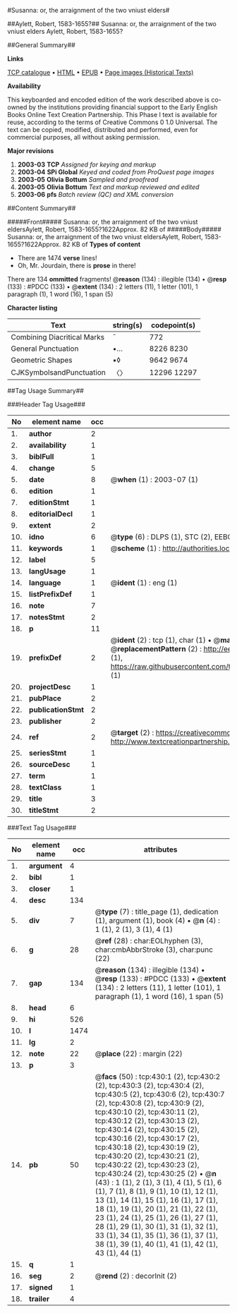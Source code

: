 #Susanna: or, the arraignment of the two vniust elders#

##Aylett, Robert, 1583-1655?##
Susanna: or, the arraignment of the two vniust elders
Aylett, Robert, 1583-1655?

##General Summary##

**Links**

[TCP catalogue](http://www.ota.ox.ac.uk/tcp/)  • 
[HTML](http://tei.it.ox.ac.uk/tcp/Texts-HTML/free/A00/A00034.html)  • 
[EPUB](http://tei.it.ox.ac.uk/tcp/Texts-EPUB/free/A00/A00034.epub) • 
[Page images (Historical Texts)](https://data.historicaltexts.jisc.ac.uk/view?pubId=eebo-99836174e&pageId=eebo-99836174e-430-1)

**Availability**

This keyboarded and encoded edition of the
	       work described above is co-owned by the institutions
	       providing financial support to the Early English Books
	       Online Text Creation Partnership. This Phase I text is
	       available for reuse, according to the terms of Creative
	       Commons 0 1.0 Universal. The text can be copied,
	       modified, distributed and performed, even for
	       commercial purposes, all without asking permission.

**Major revisions**

1. __2003-03__ __TCP__ *Assigned for keying and markup*
1. __2003-04__ __SPi Global__ *Keyed and coded from ProQuest page images*
1. __2003-05__ __Olivia Bottum__ *Sampled and proofread*
1. __2003-05__ __Olivia Bottum__ *Text and markup reviewed and edited*
1. __2003-06__ __pfs__ *Batch review (QC) and XML conversion*

##Content Summary##

#####Front#####
Susanna: or, the arraignment of the two vniust eldersAylett, Robert, 1583-1655?1622Approx. 82 KB of 
#####Body#####
Susanna: or, the arraignment of the two vniust eldersAylett, Robert, 1583-1655?1622Approx. 82 KB of 
**Types of content**

  * There are 1474 **verse** lines!
  * Oh, Mr. Jourdain, there is **prose** in there!

There are 134 **ommitted** fragments! 
 @__reason__ (134) : illegible (134)  •  @__resp__ (133) : #PDCC (133)  •  @__extent__ (134) : 2 letters (11), 1 letter (101), 1 paragraph (1), 1 word (16), 1 span (5)

**Character listing**


|Text|string(s)|codepoint(s)|
|---|---|---|
|Combining             Diacritical Marks|̄|772|
|General Punctuation|•…|8226 8230|
|Geometric Shapes|▪◊|9642 9674|
|CJKSymbolsandPunctuation|〈〉|12296 12297|

##Tag Usage Summary##

###Header Tag Usage###

|No|element name|occ|attributes|
|---|---|---|---|
|1.|__author__|2||
|2.|__availability__|1||
|3.|__biblFull__|1||
|4.|__change__|5||
|5.|__date__|8| @__when__ (1) : 2003-07 (1)|
|6.|__edition__|1||
|7.|__editionStmt__|1||
|8.|__editorialDecl__|1||
|9.|__extent__|2||
|10.|__idno__|6| @__type__ (6) : DLPS (1), STC (2), EEBO-CITATION (1), PROQUEST (1), VID (1)|
|11.|__keywords__|1| @__scheme__ (1) : http://authorities.loc.gov/ (1)|
|12.|__label__|5||
|13.|__langUsage__|1||
|14.|__language__|1| @__ident__ (1) : eng (1)|
|15.|__listPrefixDef__|1||
|16.|__note__|7||
|17.|__notesStmt__|2||
|18.|__p__|11||
|19.|__prefixDef__|2| @__ident__ (2) : tcp (1), char (1)  •  @__matchPattern__ (2) : ([0-9\-]+):([0-9IVX]+) (1), (.+) (1)  •  @__replacementPattern__ (2) : http://eebo.chadwyck.com/downloadtiff?vid=$1&page=$2 (1), https://raw.githubusercontent.com/textcreationpartnership/Texts/master/tcpchars.xml#$1 (1)|
|20.|__projectDesc__|1||
|21.|__pubPlace__|2||
|22.|__publicationStmt__|2||
|23.|__publisher__|2||
|24.|__ref__|2| @__target__ (2) : https://creativecommons.org/publicdomain/zero/1.0/ (1), http://www.textcreationpartnership.org/docs/. (1)|
|25.|__seriesStmt__|1||
|26.|__sourceDesc__|1||
|27.|__term__|1||
|28.|__textClass__|1||
|29.|__title__|3||
|30.|__titleStmt__|2||


###Text Tag Usage###

|No|element name|occ|attributes|
|---|---|---|---|
|1.|__argument__|4||
|2.|__bibl__|1||
|3.|__closer__|1||
|4.|__desc__|134||
|5.|__div__|7| @__type__ (7) : title_page (1), dedication (1), argument (1), book (4)  •  @__n__ (4) : 1 (1), 2 (1), 3 (1), 4 (1)|
|6.|__g__|28| @__ref__ (28) : char:EOLhyphen (3), char:cmbAbbrStroke (3), char:punc (22)|
|7.|__gap__|134| @__reason__ (134) : illegible (134)  •  @__resp__ (133) : #PDCC (133)  •  @__extent__ (134) : 2 letters (11), 1 letter (101), 1 paragraph (1), 1 word (16), 1 span (5)|
|8.|__head__|6||
|9.|__hi__|526||
|10.|__l__|1474||
|11.|__lg__|2||
|12.|__note__|22| @__place__ (22) : margin (22)|
|13.|__p__|3||
|14.|__pb__|50| @__facs__ (50) : tcp:430:1 (2), tcp:430:2 (2), tcp:430:3 (2), tcp:430:4 (2), tcp:430:5 (2), tcp:430:6 (2), tcp:430:7 (2), tcp:430:8 (2), tcp:430:9 (2), tcp:430:10 (2), tcp:430:11 (2), tcp:430:12 (2), tcp:430:13 (2), tcp:430:14 (2), tcp:430:15 (2), tcp:430:16 (2), tcp:430:17 (2), tcp:430:18 (2), tcp:430:19 (2), tcp:430:20 (2), tcp:430:21 (2), tcp:430:22 (2), tcp:430:23 (2), tcp:430:24 (2), tcp:430:25 (2)  •  @__n__ (43) : 1 (1), 2 (1), 3 (1), 4 (1), 5 (1), 6 (1), 7 (1), 8 (1), 9 (1), 10 (1), 12 (1), 13 (1), 14 (1), 15 (1), 16 (1), 17 (1), 18 (1), 19 (1), 20 (1), 21 (1), 22 (1), 23 (1), 24 (1), 25 (1), 26 (1), 27 (1), 28 (1), 29 (1), 30 (1), 31 (1), 32 (1), 33 (1), 34 (1), 35 (1), 36 (1), 37 (1), 38 (1), 39 (1), 40 (1), 41 (1), 42 (1), 43 (1), 44 (1)|
|15.|__q__|1||
|16.|__seg__|2| @__rend__ (2) : decorInit (2)|
|17.|__signed__|1||
|18.|__trailer__|4||
